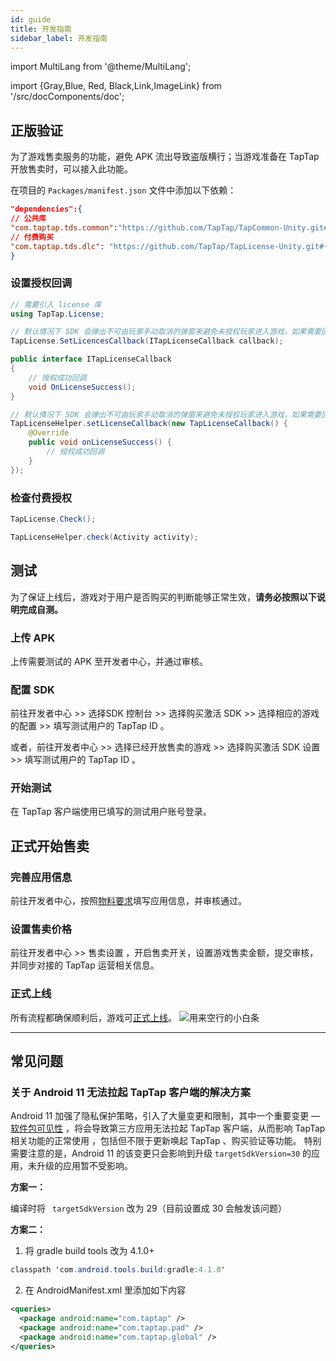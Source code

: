 ```yaml
---
id: guide
title: 开发指南
sidebar_label: 开发指南
---
```


import MultiLang from '@theme/MultiLang';

import {Gray,Blue, Red, Black,Link,ImageLink} from '/src/docComponents/doc';


## 正版验证

<Gray>为了游戏售卖服务的功能，避免 APK 流出导致盗版横行；当游戏准备在 TapTap 开放售卖时，可以接入此功能。</Gray>

在项目的 `Packages/manifest.json` 文件中添加以下依赖：

```json
"dependencies":{
// 公共库
"com.taptap.tds.common":"https://github.com/TapTap/TapCommon-Unity.git#{version}",
// 付费购买
"com.taptap.tds.dlc": "https://github.com/TapTap/TapLicense-Unity.git#{version}",
}
```

### 设置授权回调

<MultiLang>

```cs
// 需要引入 license 库
using TapTap.License;

// 默认情况下 SDK 会弹出不可由玩家手动取消的弹窗来避免未授权玩家进入游戏，如果需要回调来触发流程，请添加如下代码
TapLicense.SetLicencesCallback(ITapLicenseCallback callback);

public interface ITapLicenseCallback
{
    // 授权成功回调
    void OnLicenseSuccess();
}

```

```java
// 默认情况下 SDK 会弹出不可由玩家手动取消的弹窗来避免未授权玩家进入游戏，如果需要回调来触发流程，请添加如下代码
TapLicenseHelper.setLicenseCallback(new TapLicenseCallback() {
    @Override
    public void onLicenseSuccess() {
        // 授权成功回调
    }
});
```
</MultiLang>

### 检查付费授权

<MultiLang>

```cs
TapLicense.Check();
```

```java
TapLicenseHelper.check(Activity activity);
```
</MultiLang>

## 测试

为了保证上线后，游戏对于用户是否购买的判断能够正常生效，**请务必按照以下说明完成自测。**

### 上传 APK

上传需要测试的 APK 至开发者中心，并通过审核。

### 配置 SDK

前往开发者中心   >>   选择<Blue>SDK 控制台 </Blue>   >>   选择<Blue>购买激活 SDK</Blue>   >>   选择相应的游戏的<Blue>配置</Blue>   >>   填写测试用户的 TapTap ID 。

或者，前往开发者中心   >>   选择已经开放售卖的游戏 >>   选择<Blue>购买激活 SDK 设置</Blue>   >>   填写测试用户的 TapTap ID 。

### 开始测试

在 TapTap 客户端使用已填写的测试用户账号登录。

## 正式开始售卖

### 完善应用信息

前往开发者中心，按照[物料要求](/store/7-物料要求.md)填写应用信息，并审核通过。

### 设置售卖价格

前往开发者中心 >> <Blue>售卖设置</Blue> ，开启售卖开关，设置游戏售卖金额，提交审核，并同步对接的 TapTap 运营相关信息。

### 正式上线

所有流程都确保顺利后，游戏可[正式上线](/store/12-游戏上线.md)。
![用来空行的小白条](https://img.tapimg.com/market/images/c53d78b9b120276b53f82aebb0d01537.png)

---

## 常见问题

### 关于 Android 11 无法拉起 TapTap 客户端的解决方案

Android 11 加强了隐私保护策略，引入了大量变更和限制，其中一个重要变更 — [软件包可见性](https://developer.android.com/about/versions/11/privacy/package-visibility) ，将会导致第三方应用无法拉起 TapTap 客户端，从而影响 TapTap 相关功能的正常使用 ，包括但不限于更新唤起 TapTap 、购买验证等功能。
特别需要注意的是，Android 11 的该变更只会影响到升级 ` targetSdkVersion=30 ` 的应用，未升级的应用暂不受影响。

**方案一：**

编译时将 ` targetSdkVersion` 改为 29（目前设置成 30 会触发该问题）

**方案二：**

1. 将 gradle build tools 改为 4.1.0+
```java
classpath 'com.android.tools.build:gradle:4.1.0'
```

2. 在 AndroidManifest.xml 里添加如下内容
```xml
<queries>
  <package android:name="com.taptap" />
  <package android:name="com.taptap.pad" />
  <package android:name="com.taptap.global" />
</queries>
```
